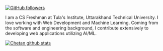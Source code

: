 <!---
Please consider starring the repo if you find this useful in any manner
or use it.
-->

<!---[![Twitter Follow](https://img.shields.io/twitter/follow/rishit_dagli?style=social)](https://twitter.com/intent/follow?screen_name=rishit_dagli) -->
[![GitHub followers](https://img.shields.io/github/followers/Rishit-dagli?label=Follow&style=social)](https://github.com/negimox) 

I am a CS Freshman at Tula's Institute, Uttarakhand Technical University. I love working with Web Development and Machine Learning. Coming from the software and engineering background, I contribute extensively to developing web applications utilizing AI/ML.

[![Chetan github stats](https://github-readme-stats.vercel.app/api?username=negimox&show_icons=true&title_color=fff&icon_color=79ff97&text_color=9f9f9f&bg_color=151515&count_private=true)](https://github.com/negimox)
